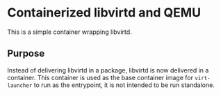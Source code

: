 # Containerized libvirtd and QEMU

This is a simple container wrapping libvirtd.

## Purpose

Instead of delivering libvirtd in a package, libvirtd is
now delivered in a container. This container is used as
the base container image for `virt-launcher` to run
as the entrypoint, it is not intended to be run standalone.
